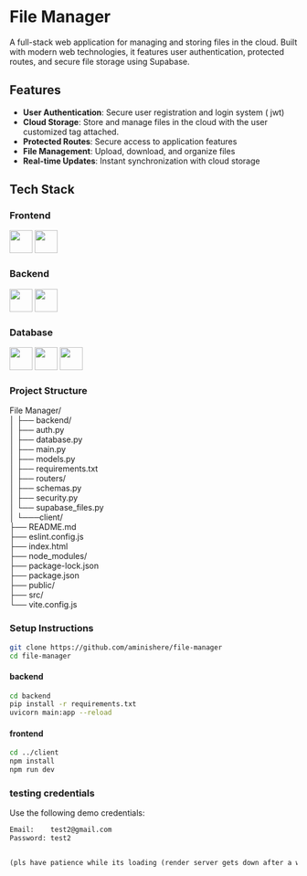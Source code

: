 # File Manager

A full-stack web application for managing and storing files in the cloud. Built with modern web technologies, it features user authentication, protected routes, and secure file storage using Supabase.

## Features

- **User Authentication**: Secure user registration and login system ( jwt)
- **Cloud Storage**: Store and manage files in the cloud with the user customized tag attached.
- **Protected Routes**: Secure access to application features
- **File Management**: Upload, download, and organize files
- **Real-time Updates**: Instant synchronization with cloud storage

## Tech Stack

### Frontend
 <img src="https://cdn.jsdelivr.net/gh/devicons/devicon@latest/icons/react/react-original.svg" width="40" height="40" />  <img src="https://cdn.jsdelivr.net/gh/devicons/devicon@latest/icons/tailwindcss/tailwindcss-original.svg"  width="40" height="40" />
          
          

### Backend
  <img src="https://cdn.jsdelivr.net/gh/devicons/devicon@latest/icons/fastapi/fastapi-original.svg" width="40" height="40"  /> <img src="https://cdn.jsdelivr.net/gh/devicons/devicon@latest/icons/sqlalchemy/sqlalchemy-original.svg" width="40" height="40" />
          

### Database
 <img src="https://cdn.jsdelivr.net/gh/devicons/devicon@latest/icons/postgresql/postgresql-original.svg" width="40" height="40" /> <img src="https://cdn.jsdelivr.net/gh/devicons/devicon@latest/icons/azuresqldatabase/azuresqldatabase-original.svg" width="40" height="40" /> <img src="https://cdn.jsdelivr.net/gh/devicons/devicon@latest/icons/supabase/supabase-original.svg" width="40" height="40" />
          

### Project Structure

File Manager/  
│
├── backend/  
│ ├── auth.py  
│ ├── database.py  
│ ├── main.py  
│ ├── models.py  
│ ├── requirements.txt  
│ ├── routers/  
│ ├── schemas.py  
│ ├── security.py  
│ └── supabase_files.py  
│
└───client/  
  ├── README.md  
  ├── eslint.config.js  
  ├── index.html  
  ├── node_modules/  
  ├── package-lock.json  
  ├── package.json  
  ├── public/  
  ├── src/  
  └── vite.config.js  


### Setup Instructions

```bash
git clone https://github.com/aminishere/file-manager
cd file-manager
```
#### backend

```bash
cd backend
pip install -r requirements.txt
uvicorn main:app --reload
```
#### frontend
```bash
cd ../client
npm install
npm run dev
```

### testing credentials

Use the following demo credentials:


```txt
Email:    test2@gmail.com
Password: test2


(pls have patience while its loading (render server gets down after a while)) 
```



